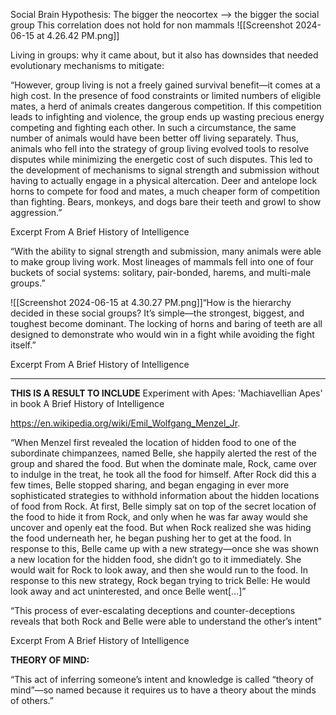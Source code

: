 Social Brain Hypothesis: 
The bigger the neocortex --> the bigger the social group
This correlation does not hold for non mammals 
![[Screenshot 2024-06-15 at 4.26.42 PM.png]]


Living in groups: why it came about, but it also has downsides that needed evolutionary mechanisms to mitigate: 

“However, group living is not a freely gained survival benefit—it comes at a high cost. In the presence of food constraints or limited numbers of eligible mates, a herd of animals creates dangerous competition. If this competition leads to infighting and violence, the group ends up wasting precious energy competing and fighting each other. In such a circumstance, the same number of animals would have been better off living separately.
Thus, animals who fell into the strategy of group living evolved tools to resolve disputes while minimizing the energetic cost of such disputes. This led to the development of mechanisms to signal strength and submission without having to actually engage in a physical altercation. Deer and antelope lock horns to compete for food and mates, a much cheaper form of competition than fighting. Bears, monkeys, and dogs bare their teeth and growl to show aggression.”

Excerpt From
A Brief History of Intelligence

“With the ability to signal strength and submission, many animals were able to make group living work. Most lineages of mammals fell into one of four buckets of social systems: solitary, pair-bonded, harems, and multi-male groups.”

![[Screenshot 2024-06-15 at 4.30.27 PM.png]]“How is the hierarchy decided in these social groups? It’s simple—the strongest, biggest, and toughest become dominant. The locking of horns and baring of teeth are all designed to demonstrate who would win in a fight while avoiding the fight itself.”

Excerpt From
A Brief History of Intelligence

----
**THIS IS A RESULT TO INCLUDE** 
Experiment with Apes: 'Machiavellian Apes' in book A Brief History of Intelligence 

https://en.wikipedia.org/wiki/Emil_Wolfgang_Menzel_Jr.

“When Menzel first revealed the location of hidden food to one of the subordinate chimpanzees, named Belle, she happily alerted the rest of the group and shared the food. But when the dominate male, Rock, came over to indulge in the treat, he took all the food for himself. After Rock did this a few times, Belle stopped sharing, and began engaging in ever more sophisticated strategies to withhold information about the hidden locations of food from Rock.
At first, Belle simply sat on top of the secret location of the food to hide it from Rock, and only when he was far away would she uncover and openly eat the food. But when Rock realized she was hiding the food underneath her, he began pushing her to get at the food. In response to this, Belle came up with a new strategy—once she was shown a new location for the hidden food, she didn’t go to it immediately. She would wait for Rock to look away, and then she would run to the food. In response to this new strategy, Rock began trying to trick Belle: He would look away and act uninterested, and once Belle went[…]”


“This process of ever-escalating deceptions and counter-deceptions reveals that both Rock and Belle were able to understand the other’s intent”

Excerpt From
A Brief History of Intelligence


**THEORY OF MIND:** 

“This act of inferring someone’s intent and knowledge is called “theory of mind”—so named because it requires us to have a theory about the minds of others.”
